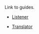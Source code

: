Link to guides.

* [Listener](https://monmonmnemonics.github.io/MChat/HTU_Listener/HTU_Listener.md)

* [Translator](https://monmonmnemonics.github.io/MChat/HTU_Translator/HTU_Translator.md)
